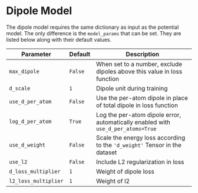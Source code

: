 # Dipole Model

The dipole model requires the same dictionary as input as the potential model.
The only difference is the ``model_params`` that can be set. They are listed below
along with their default values.

| Parameter            | Default | Description                                                                      |
|----------------------|---------|----------------------------------------------------------------------------------|
| `max_dipole`         | `False` | When set to a number, exclude dipoles above this value in loss function          |
| `d_scale`            | `1`     | Dipole unit during training                                                      |
| `use_d_per_atom`     | `False` | Use the per-atom dipole in place of total dipole in loss function                |
| `log_d_per_atom`     | `True`  | Log the per-atom dipole error, automatically enabled with `use_d_per_atoms=True` |
| `use_d_weight`       | `False` | Scale the energy loss according to the `'d_weight'` Tensor in the dataset        |
| `use_l2`             | `False` | Include L2 regularization in loss                                                |
| `d_loss_multiplier`  | `1`     | Weight of dipole loss                                                            |
| `l2_loss_multiplier` | `1`     | Weight of l2                                                                     |
